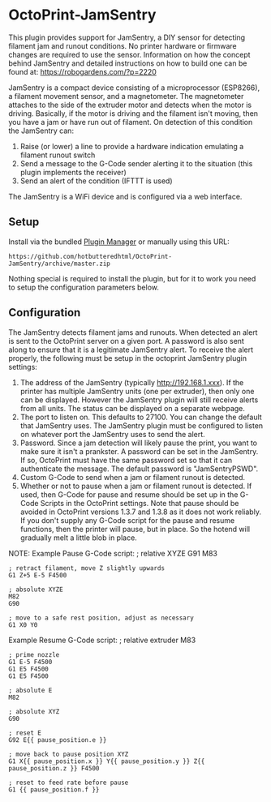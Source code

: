 # OctoPrint-JamSentry

This plugin provides support for JamSentry, a DIY sensor for detecting filament jam and runout conditions.
No printer hardware or firmware changes are required to use the sensor. Information on how the concept
behind JamSentry and detailed instructions on how to build one can be found at: https://robogardens.com/?p=2220

JamSentry is a compact device consisting of a microprocessor (ESP8266), a filament movement sensor, and a
magnetometer. The magnetometer attaches to the side of the extruder motor and detects when the motor is driving.
Basically, if the motor is driving and the filament isn't moving, then you have a jam or have run out
of filament. On detection of this condition the JamSentry can:
 1. Raise (or lower) a line to provide a hardware indication emulating a filament runout switch
 2. Send a message to the G-Code sender alerting it to the situation (this plugin implements the receiver)
 3. Send an alert of the condition (IFTTT is used)
 
The JamSentry is a WiFi device and is configured via a web interface.

## Setup

Install via the bundled [Plugin Manager](https://github.com/foosel/OctoPrint/wiki/Plugin:-Plugin-Manager)
or manually using this URL:

    https://github.com/hotbutteredhtml/OctoPrint-JamSentry/archive/master.zip

Nothing special is required to install the plugin, but for it to work you need to setup the
configuration parameters below.

## Configuration

The JamSentry detects filament jams and runouts. When detected an alert is sent to the OctoPrint server on a given port.
A password is also sent along to ensure that it is a legitimate JamSentry alert. To receive the alert properly,
the following must be setup in the octoprint JamSentry plugin settings:
 1. The address of the JamSentry (typically http://192.168.1.xxx). If the printer has multiple JamSentry units
 (one per extruder), then only one can be displayed. However the JamSentry plugin will still receive alerts from all units.
 The status can be displayed on a separate webpage.
 2. The port to listen on. This defaults to 27100. You can change the default that JamSentry uses. The JamSentry
 plugin must be configured to listen on whatever port the JamSentry uses to send the alert.
 3. Password. Since a jam detection will likely pause the print, you want to make sure it isn't a prankster. A
 password can be set in the JamSentry. If so, OctoPrint must have the same password set so that it can authenticate
 the message. The default password is "JamSentryPSWD".
 4. Custom G-Code to send when a jam or filament runout is detected.
 5. Whether or not to pause when a jam or filament runout is detected. If used, then G-Code for pause and resume should
 be set up in the G-Code Scripts in the OctoPrint settings.  Note that pause should be avoided in OctoPrint versions
 1.3.7 and 1.3.8 as it does not work reliably. If you don't supply any G-Code script for the pause and resume
 functions, then the printer will pause, but in place. So the hotend will gradually melt a little blob in place.
 
NOTE:
Example Pause G-Code script:
    ; relative XYZE
    G91
    M83

    ; retract filament, move Z slightly upwards
    G1 Z+5 E-5 F4500 

    ; absolute XYZE
    M82
    G90

    ; move to a safe rest position, adjust as necessary
    G1 X0 Y0          

Example Resume G-Code script:
	; relative extruder
	M83

	; prime nozzle
	G1 E-5 F4500
	G1 E5 F4500
	G1 E5 F4500

	; absolute E
	M82

	; absolute XYZ
	G90

	; reset E
	G92 E{{ pause_position.e }}

	; move back to pause position XYZ
	G1 X{{ pause_position.x }} Y{{ pause_position.y }} Z{{ pause_position.z }} F4500

	; reset to feed rate before pause
	G1 {{ pause_position.f }}